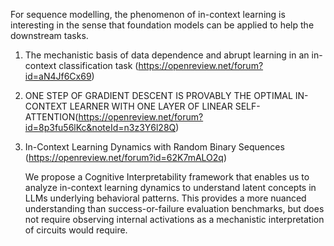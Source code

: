 For sequence modelling, the phenomenon of in-context learning is interesting in the sense that foundation models can be applied to help the downstream tasks. 

1. The mechanistic basis of data dependence and abrupt learning in an in-context classification task (https://openreview.net/forum?id=aN4Jf6Cx69)



2. ONE STEP OF GRADIENT DESCENT IS PROVABLY THE OPTIMAL IN-CONTEXT LEARNER WITH ONE LAYER OF LINEAR SELF-ATTENTION(https://openreview.net/forum?id=8p3fu56lKc&noteId=n3z3Y6l28Q)



3. In-Context Learning Dynamics with Random Binary Sequences (https://openreview.net/forum?id=62K7mALO2q)

    We propose a Cognitive Interpretability framework that enables us to analyze in-context learning dynamics to understand latent concepts in LLMs underlying behavioral patterns. This provides a more nuanced understanding than success-or-failure evaluation benchmarks, but does not require observing internal activations as a mechanistic interpretation of circuits would require.